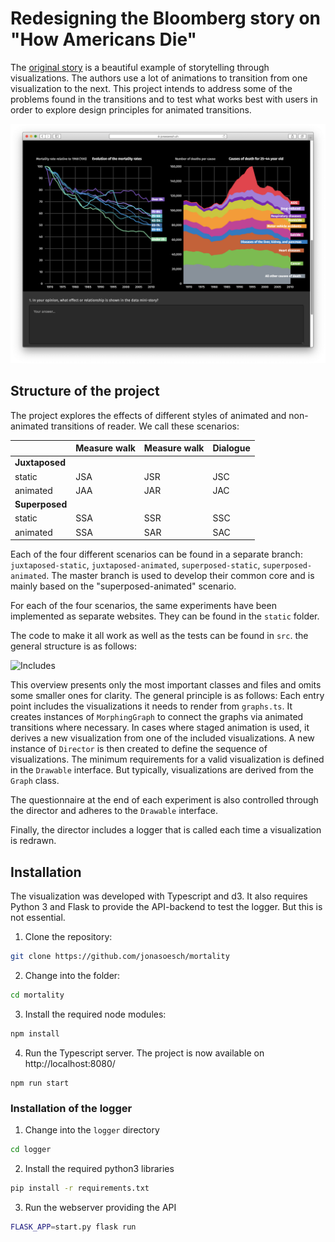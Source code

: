 # Redesigning the Bloomberg story on "How Americans Die"

The [original story](https://www.bloomberg.com/graphics/dataview/how-americans-die/) is a beautiful example of storytelling through visualizations. The authors use a lot of animations to transition from one visualization to the next. This project intends to address some of the problems found in the transitions and to test what works best with users in order to explore design principles for animated transitions.

![](documentation/design.png)

## Structure of the project

The project explores the effects of different styles of animated and non-animated transitions of reader. We call these scenarios:

|                | Measure walk | Measure walk | Dialogue |
| -------------- | ------------ | ------------ | -------- |
| **Juxtaposed** |              |              |          |
| static         | JSA          | JSR          | JSC      |
| animated       | JAA          | JAR          | JAC      |
| **Superposed** |              |              |          |
| static         | SSA          | SSR          | SSC      |
| animated       | SSA          | SAR          | SAC      |

Each of the four different scenarios can be found in a separate branch: `juxtaposed-static`, `juxtaposed-animated`, `superposed-static`, `superposed-animated`. The master branch is used to develop their common core and is mainly based on the "superposed-animated" scenario.

For each of the four scenarios, the same experiments have been implemented as separate websites. They can be found in the `static` folder.

The code to make it all work as well as the tests can be found in `src`. the general structure is as follows:

![Includes](/Users/jonas/Desktop/mortality/documentation/Includes.png)

This overview presents only the most important classes and files and omits some smaller ones for clarity. The general principle is as follows: Each entry point includes the visualizations it needs to render from `graphs.ts`. It creates instances of `MorphingGraph` to connect the graphs via animated transitions where necessary. In cases where staged animation is used, it derives a new visualization from one of the included visualizations. A new instance of `Director` is then created to define the sequence of visualizations. The minimum requirements for a valid visualization is defined in the `Drawable` interface. But typically, visualizations are derived from the `Graph` class. 

The questionnaire at the end of each experiment is also controlled through the director and adheres to the `Drawable` interface.

Finally, the director includes a logger that is called each time a visualization is redrawn.

## Installation

The visualization was developed with Typescript and d3. It also requires Python 3 and Flask to provide the API-backend to test the logger. But this is not essential.


1. Clone the repository:

```bash
git clone https://github.com/jonasoesch/mortality
```

2. Change into the folder:

```bash
cd mortality
```

3. Install the required node modules:

```bash
npm install
```

4. Run the Typescript server. The project is now available on http://localhost:8080/

```
npm run start
```

### Installation of the logger

1. Change into the `logger` directory

```bash
cd logger
```

2. Install the required python3 libraries

```bash
pip install -r requirements.txt
```



3. Run the webserver providing the API

```bash
FLASK_APP=start.py flask run
```

